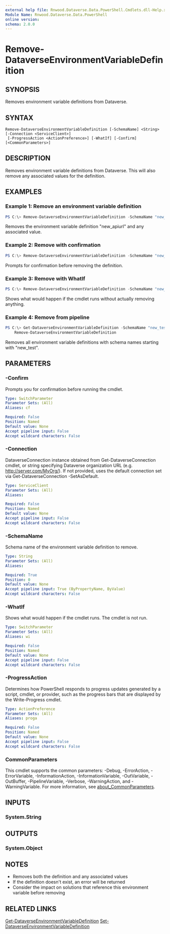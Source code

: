 ```yaml
---
external help file: Rnwood.Dataverse.Data.PowerShell.Cmdlets.dll-Help.xml
Module Name: Rnwood.Dataverse.Data.PowerShell
online version:
schema: 2.0.0
---
```


# Remove-DataverseEnvironmentVariableDefinition

## SYNOPSIS
Removes environment variable definitions from Dataverse.

## SYNTAX

```
Remove-DataverseEnvironmentVariableDefinition [-SchemaName] <String> [-Connection <ServiceClient>]
 [-ProgressAction <ActionPreference>] [-WhatIf] [-Confirm] [<CommonParameters>]
```

## DESCRIPTION
Removes environment variable definitions from Dataverse. This will also remove any associated values for the definition.

## EXAMPLES

### Example 1: Remove an environment variable definition
```powershell
PS C:\> Remove-DataverseEnvironmentVariableDefinition -SchemaName "new_apiurl"
```

Removes the environment variable definition "new_apiurl" and any associated value.

### Example 2: Remove with confirmation
```powershell
PS C:\> Remove-DataverseEnvironmentVariableDefinition -SchemaName "new_apiurl" -Confirm
```

Prompts for confirmation before removing the definition.

### Example 3: Remove with WhatIf
```powershell
PS C:\> Remove-DataverseEnvironmentVariableDefinition -SchemaName "new_apiurl" -WhatIf
```

Shows what would happen if the cmdlet runs without actually removing anything.

### Example 4: Remove from pipeline
```powershell
PS C:\> Get-DataverseEnvironmentVariableDefinition -SchemaName "new_test*" | 
    Remove-DataverseEnvironmentVariableDefinition
```

Removes all environment variable definitions with schema names starting with "new_test".

## PARAMETERS

### -Confirm
Prompts you for confirmation before running the cmdlet.

```yaml
Type: SwitchParameter
Parameter Sets: (All)
Aliases: cf

Required: False
Position: Named
Default value: None
Accept pipeline input: False
Accept wildcard characters: False
```

### -Connection
DataverseConnection instance obtained from Get-DataverseConnection cmdlet, or string specifying Dataverse organization URL (e.g. http://server.com/MyOrg/). If not provided, uses the default connection set via Get-DataverseConnection -SetAsDefault.

```yaml
Type: ServiceClient
Parameter Sets: (All)
Aliases:

Required: False
Position: Named
Default value: None
Accept pipeline input: False
Accept wildcard characters: False
```

### -SchemaName
Schema name of the environment variable definition to remove.

```yaml
Type: String
Parameter Sets: (All)
Aliases:

Required: True
Position: 0
Default value: None
Accept pipeline input: True (ByPropertyName, ByValue)
Accept wildcard characters: False
```

### -WhatIf
Shows what would happen if the cmdlet runs. The cmdlet is not run.

```yaml
Type: SwitchParameter
Parameter Sets: (All)
Aliases: wi

Required: False
Position: Named
Default value: None
Accept pipeline input: False
Accept wildcard characters: False
```

### -ProgressAction
Determines how PowerShell responds to progress updates generated by a script, cmdlet, or provider, such as the progress bars that are displayed by the Write-Progress cmdlet.

```yaml
Type: ActionPreference
Parameter Sets: (All)
Aliases: proga

Required: False
Position: Named
Default value: None
Accept pipeline input: False
Accept wildcard characters: False
```

### CommonParameters
This cmdlet supports the common parameters: -Debug, -ErrorAction, -ErrorVariable, -InformationAction, -InformationVariable, -OutVariable, -OutBuffer, -PipelineVariable, -Verbose, -WarningAction, and -WarningVariable. For more information, see [about_CommonParameters](http://go.microsoft.com/fwlink/?LinkID=113216).

## INPUTS

### System.String
## OUTPUTS

### System.Object
## NOTES
- Removes both the definition and any associated values
- If the definition doesn't exist, an error will be returned
- Consider the impact on solutions that reference this environment variable before removing

## RELATED LINKS

[Get-DataverseEnvironmentVariableDefinition](Get-DataverseEnvironmentVariableDefinition.md)
[Set-DataverseEnvironmentVariableDefinition](Set-DataverseEnvironmentVariableDefinition.md)
